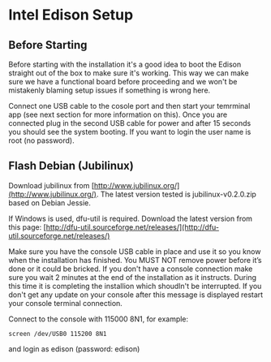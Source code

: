 # Intel Edison Setup

## Before Starting

Before starting with the installation it's a good idea to boot the Edison straight out of the box to make sure it's working. This way we can make sure we have a functional board before proceeding and we won't be mistakenly blaming setup issues if something is wrong here.

Connect one USB cable to the cosole port and then start your temrminal app \(see next section for more information on this\). Once you are connected plug in the second USB cable for power and after 15 seconds you should see the system booting. If you want to login the user name is root \(no password\).

## Flash Debian \(Jubilinux\)

Download jubilinux from [http://www.jubilinux.org/](http://www.jubilinux.org/). The latest version tested is jubilinux-v0.2.0.zip based on Debian Jessie.

If Windows is used, dfu-util is required. Download the latest version from this page: [http://dfu-util.sourceforge.net/releases/](http://dfu-util.sourceforge.net/releases/)

Make sure you have the console USB cable in place and use it so you know when the installation has finished. You MUST NOT remove power before it’s done or it could be bricked. If you don't have a console connection make sure you wait 2 minutes at the end of the installation as it instructs. During this time it is completing the installion which shoudln't be interrupted. If you don't get any update on your console after this message is displayed restart your console terminal connection.

Connect to the console with 115000 8N1, for example:

`screen /dev/USB0 115200 8N1`

and login as edison \(password: edison\)



